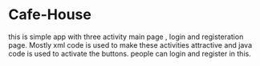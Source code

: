 # Cafe-House
this  is simple app with three activity main page , login and registeration page. Mostly xml code is used to make these activities attractive and java code is used to
activate the buttons. people can login and register in this.
